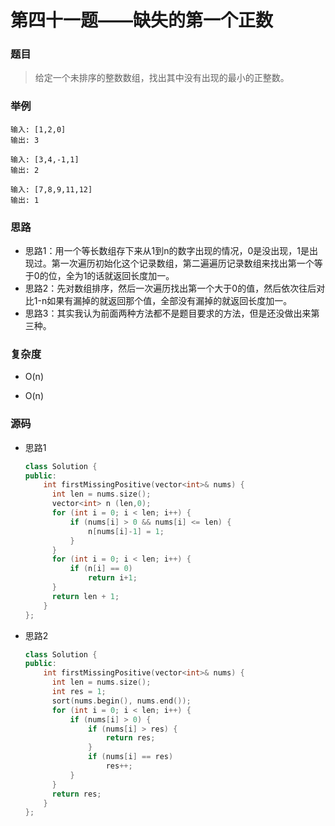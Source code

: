 # 第四十一题——缺失的第一个正数

### 题目

> 给定一个未排序的整数数组，找出其中没有出现的最小的正整数。

### 举例

```
输入: [1,2,0]
输出: 3

输入: [3,4,-1,1]
输出: 2

输入: [7,8,9,11,12]
输出: 1
```

### 思路

* 思路1：用一个等长数组存下来从1到n的数字出现的情况，0是没出现，1是出现过。第一次遍历初始化这个记录数组，第二遍遍历记录数组来找出第一个等于0的位，全为1的话就返回长度加一。
* 思路2：先对数组排序，然后一次遍历找出第一个大于0的值，然后依次往后对比1-n如果有漏掉的就返回那个值，全部没有漏掉的就返回长度加一。
* 思路3：其实我认为前面两种方法都不是题目要求的方法，但是还没做出来第三种。

### 复杂度

- O(n)

- O(n)

### 源码

* 思路1

  ```c++
  class Solution {
  public:
      int firstMissingPositive(vector<int>& nums) {
  		int len = nums.size();
  		vector<int> n (len,0);
  		for (int i = 0; i < len; i++) {
  			if (nums[i] > 0 && nums[i] <= len) {
  				n[nums[i]-1] = 1;
  			}
  		}
  		for (int i = 0; i < len; i++) {
  			if (n[i] == 0)
  				return i+1;
  		}
  		return len + 1;
      }
  };
  ```

- 思路2

  ```c++
  class Solution {
  public:
      int firstMissingPositive(vector<int>& nums) {
  		int len = nums.size();
  		int res = 1;
  		sort(nums.begin(), nums.end());
  		for (int i = 0; i < len; i++) {
  			if (nums[i] > 0) {
  				if (nums[i] > res) {
  					return res;
  				}
  				if (nums[i] == res)
  					res++;
  			}
  		}
  		return res;
      }
  };
  ```

  

  

